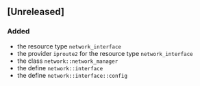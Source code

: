 ## [Unreleased]

### Added

- the resource type `network_interface`
- the provider `iproute2` for the resource type `network_interface`
- the class `network::network_manager`
- the define `network::interface`
- the define `network::interface::config`
